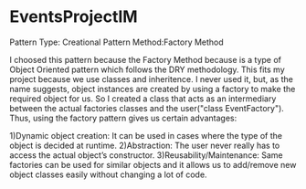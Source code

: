 # EventsProjectIM
Pattern Type: Creational Pattern
Method:Factory Method

I choosed this pattern because the Factory Method because is a type of Object Oriented pattern which follows the DRY methodology. This fits my project because we use classes and
inheritence.
I never used it, but, as the name suggests, object instances are created by using a factory to make the required object for us.
So I created a class that acts as an intermediary between the actual factories classes and the user("class EventFactory"). Thus, using the factory pattern gives us certain advantages:

  1)Dynamic object creation: It can be used in cases where the type of the object is decided at runtime.
  2)Abstraction: The user never really has to access the actual object’s constructor.
  3)Reusability/Maintenance: Same factories can be used for similar objects and it allows us to add/remove new object classes easily without changing a lot of code.

